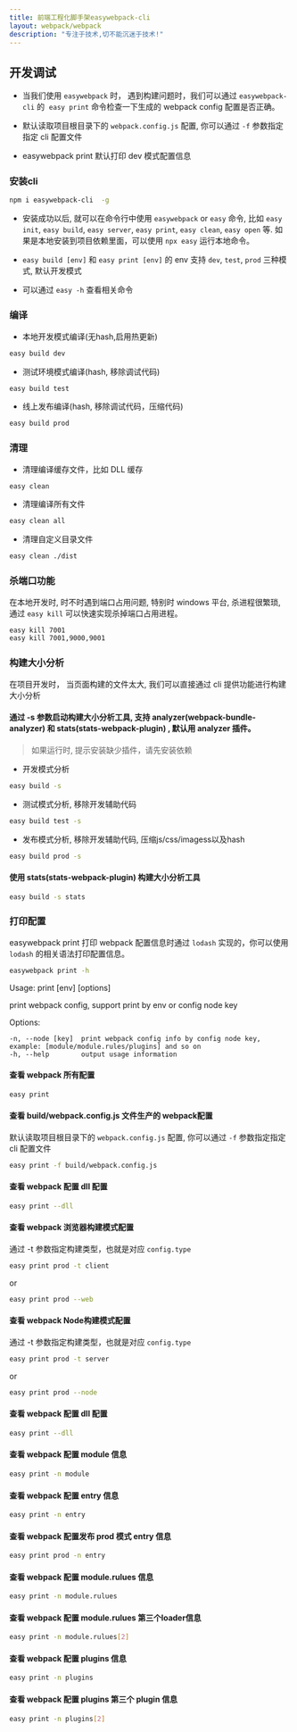 ```yaml
---
title: 前端工程化脚手架easywebpack-cli
layout: webpack/webpack
description: "专注于技术,切不能沉迷于技术!"
---
```


## 开发调试

- 当我们使用 `easywebpack` 时， 遇到构建问题时，我们可以通过 `easywebpack-cli` 的  `easy print` 命令检查一下生成的 webpack config 配置是否正确。

- 默认读取项目根目录下的 `webpack.config.js` 配置, 你可以通过 `-f`  参数指定指定 cli 配置文件

- easywebpack print 默认打印 dev 模式配置信息

### 安装cli

```bash
npm i easywebpack-cli  -g
```

- 安装成功以后, 就可以在命令行中使用 `easywebpack` or `easy` 命令, 比如 `easy init`, `easy build`, `easy server`, `easy print`, `easy clean`, `easy open` 等. 如果是本地安装到项目依赖里面，可以使用 `npx easy` 运行本地命令。

- `easy build [env]` 和 `easy print [env]` 的 env 支持 `dev`, `test`, `prod` 三种模式, 默认开发模式

- 可以通过 `easy -h` 查看相关命令

### 编译

- 本地开发模式编译(无hash,启用热更新)

```bash
easy build dev
```

- 测试环境模式编译(hash, 移除调试代码)

```bash
easy build test
```

- 线上发布编译(hash, 移除调试代码，压缩代码)

```bash
easy build prod
```

### 清理

- 清理编译缓存文件，比如 DLL 缓存

```bash
easy clean
```
- 清理编译所有文件

```bash
easy clean all
```

- 清理自定义目录文件

```bash
easy clean ./dist
```

### 杀端口功能

在本地开发时, 时不时遇到端口占用问题, 特别时 windows 平台, 杀进程很繁琐, 通过 `easy kill` 可以快速实现杀掉端口占用进程。

```bash
easy kill 7001
easy kill 7001,9000,9001
```

### 构建大小分析

在项目开发时， 当页面构建的文件太大, 我们可以直接通过 cli 提供功能进行构建大小分析

#### 通过 -s 参数启动构建大小分析工具, 支持 analyzer(webpack-bundle-analyzer) 和 stats(stats-webpack-plugin) , 默认用 analyzer 插件。

> 如果运行时, 提示安装缺少插件，请先安装依赖

- 开发模式分析

```bash
easy build -s 
```

- 测试模式分析, 移除开发辅助代码

```bash
easy build test -s 
```

- 发布模式分析, 移除开发辅助代码, 压缩js/css/imagess以及hash

```bash
easy build prod -s 
```

#### 使用 stats(stats-webpack-plugin) 构建大小分析工具

```bash
easy build -s stats
```

### 打印配置

easywebpack print 打印 webpack 配置信息时通过 `lodash` 实现的，你可以使用 `lodash` 的相关语法打印配置信息。

```bash
easywebpack print -h
```

 Usage: print [env] [options]

  print webpack config, support print by env or config node key


  Options:

    -n, --node [key]  print webpack config info by config node key, example: [module/module.rules/plugins] and so on
    -h, --help        output usage information



####  查看 webpack 所有配置

```bash
easy print
```

####  查看 build/webpack.config.js 文件生产的 webpack配置

默认读取项目根目录下的 `webpack.config.js` 配置, 你可以通过 `-f`  参数指定指定 cli 配置文件

```bash
easy print -f build/webpack.config.js
```

#### 查看 webpack 配置 dll 配置

```bash
easy print --dll
```

#### 查看 webpack 浏览器构建模式配置

通过 -t 参数指定构建类型，也就是对应 `config.type`

```bash
easy print prod -t client
```
or

```bash
easy print prod --web
```

#### 查看 webpack Node构建模式配置

通过 -t 参数指定构建类型，也就是对应 `config.type`

```bash
easy print prod -t server
```
or

```bash
easy print prod --node
```


####  查看 webpack 配置 dll 配置

```bash
easy print --dll
```

#### 查看 webpack 配置 module 信息

```bash
easy print -n module
```

#### 查看 webpack 配置 entry 信息

```bash
easy print -n entry
```

#### 查看 webpack 配置发布 prod 模式 entry 信息

```bash
easy print prod -n entry
```

#### 查看 webpack 配置 module.rulues 信息

```bash
easy print -n module.rulues
```

#### 查看 webpack 配置 module.rulues 第三个loader信息

```bash
easy print -n module.rulues[2]
```

#### 查看 webpack 配置 plugins 信息

```bash
easy print -n plugins
```

#### 查看 webpack 配置 plugins 第三个 plugin 信息

```bash
easy print -n plugins[2]
```

